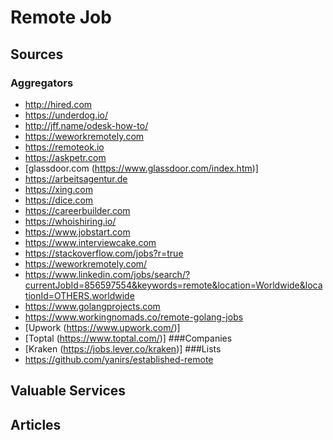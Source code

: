 # Remote Job
## Sources
### Aggregators
- http://hired.com
- https://underdog.io/
- http://jff.name/odesk-how-to/
- https://weworkremotely.com
- https://remoteok.io
- https://askpetr.com
- [glassdoor.com (https://www.glassdoor.com/index.htm)]
- https://arbeitsagentur.de
- https://xing.com
- https://dice.com
- https://careerbuilder.com
- https://whoishiring.io/
- https://www.jobstart.com
- https://www.interviewcake.com
- https://stackoverflow.com/jobs?r=true
- https://weworkremotely.com/
- https://www.linkedin.com/jobs/search/?currentJobId=856597554&keywords=remote&location=Worldwide&locationId=OTHERS.worldwide
- https://www.golangprojects.com
- https://www.workingnomads.co/remote-golang-jobs
- [Upwork (https://www.upwork.com/)]
- [Toptal (https://www.toptal.com/)]
###Companies
- [Kraken (https://jobs.lever.co/kraken)]
###Lists
- https://github.com/yanirs/established-remote
## Valuable Services
## Articles
